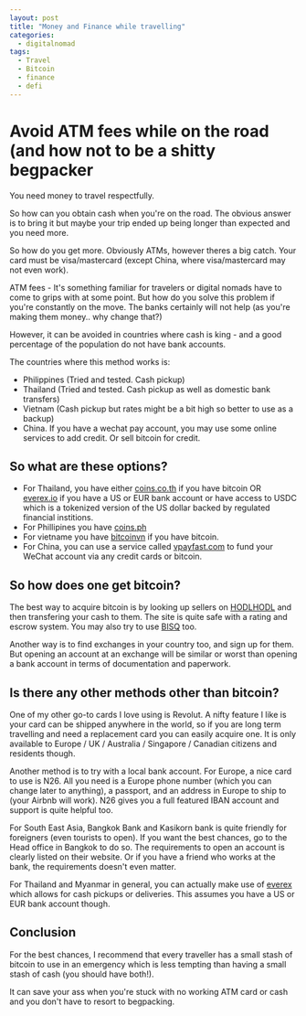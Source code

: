 ```yaml
---
layout: post
title: "Money and Finance while travelling"
categories:
  - digitalnomad
tags:
  - Travel
  - Bitcoin
  - finance
  - defi
---
```



# Avoid ATM fees while on the road (and how not to be a shitty begpacker

You need money to travel respectfully.

So how can you obtain cash when you're on the road. The obvious answer is to bring it but maybe your trip ended up being longer than expected and you need more.

So how do you get more. Obviously ATMs, however theres a big catch. Your card must be visa/mastercard (except China, where visa/mastercard may not even work).

ATM fees - It's something familiar for travelers or digital nomads have to come to grips with at some point. But how do you solve this problem if you're constantly on the move. The banks certainly will not help (as you're making them money.. why change that?)

However, it can be avoided in countries where cash is king - and a good percentage of the population do not have bank accounts.

The countries where this method works is:

* Philippines (Tried and tested. Cash pickup)
* Thailand (Tried and tested. Cash pickup as well as domestic bank transfers)
* Vietnam (Cash pickup but rates might be a bit high so better to use as a backup)
* China. If you have a wechat pay account, you may use some online services to add credit. Or sell bitcoin for credit.

## So what are these options?


- For Thailand, you have either [coins.co.th](https://coins.co.th) if you have bitcoin OR [everex.io](https://everex.cash/#/invite/HcUnSXm) if you have a US or EUR bank account or have access to USDC which is a tokenized version of the US dollar backed by regulated financial institions.
- For Phillipines you have [coins.ph](https://coins.ph)
- For vietname you have [bitcoinvn](https://bitcoinvn.io/en/btm) if you have bitcoin.
- For China, you can use a service called [vpayfast.com](https://vpayfast.com) to fund your WeChat account via any credit cards or bitcoin.


## So how does one get bitcoin?

The best way to acquire bitcoin is by looking up sellers on [HODLHODL](https://hodlhodl.com/join/LTZA) and then transfering your cash to them. The site is quite safe with a rating and escrow system. You may also try to use [BISQ](https://bisq.network/) too.

Another way is to find exchanges in your country too, and sign up for them. But opening an account at an exchange will be similar or worst than opening a bank account in terms of documentation and paperwork.

## Is there any other methods other than bitcoin?

One of my other go-to cards I love using is Revolut. A nifty feature I like is your card can be shipped anywhere in the world, so if you are long term travelling and need a replacement card you can easily acquire one. It is only available to Europe / UK / Australia / Singapore / Canadian citizens and residents though.

Another method is to try with a local bank account. For Europe, a nice card to use is N26. All you need is a Europe phone number (which you can change later to anything), a passport, and an address in Europe to ship to (your Airbnb will work). N26 gives you a full featured IBAN account and support is quite helpful too.

For South East Asia, Bangkok Bank and Kasikorn bank is quite friendly for foreigners (even tourists to open). If you want the best chances, go to the Head office in Bangkok to do so. The requirements to open an account is clearly listed on their website. Or if you have a friend who works at the bank, the requirements doesn't even matter.

For Thailand and Myanmar in general, you can actually make use of [everex](https://everex.cash/#/invite/HcUnSXm) which allows for cash pickups or deliveries. This assumes you have a US or EUR bank account though.

## Conclusion

For the best chances, I recommend that every traveller has a small stash of bitcoin to use in an emergency which is less tempting than having a small stash of cash (you should have both!).

It can save your ass when you're stuck with no working ATM card or cash and you don't have to resort to begpacking.
